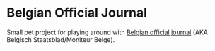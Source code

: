 # Belgian Official Journal
Small pet project for playing around with [Belgian official journal](https://www.ejustice.just.fgov.be/cgi_tsv_pub/welcome.pl) (AKA Belgisch Staatsblad/Moniteur Belge).

